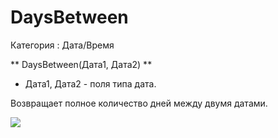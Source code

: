 ﻿
# DaysBetween

Категория : Дата/Время

** DaysBetween(Дата1, Дата2) **

* Дата1, Дата2 - поля типа дата.

Возвращает полное количество дней между двумя датами.

![](/mediatag>Дата/Время)


